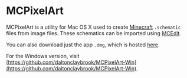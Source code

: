 MCPixelArt
==========

MCPixelArt is a utility for Mac OS X used to create [Minecraft](http://minecraft.net) `.schematic` files from image files. These schematics can be imported using [MCEdit](https://github.com/mcedit/mcedit).

You can also download just the app `.dmg`, which is hosted [here](http://daltonclaybrook.com/mcpixelart).

For the Windows version, visit [https://github.com/daltonclaybrook/MCPixelArt-Win](https://github.com/daltonclaybrook/MCPixelArt-Win).
